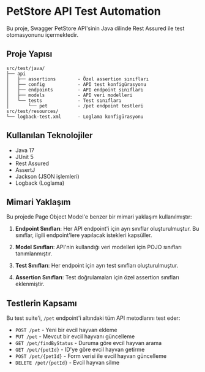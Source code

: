 # PetStore API Test Automation

Bu proje, Swagger PetStore API'sinin Java dilinde Rest Assured ile test otomasyonunu içermektedir.

## Proje Yapısı

```
src/test/java/
├── api
│   ├── assertions        - Özel assertion sınıfları
│   ├── config            - API test konfigürasyonu
│   ├── endpoints         - API endpoint sınıfları
│   ├── models            - API veri modelleri
│   └── tests             - Test sınıfları
│       └── pet           - /pet endpoint testleri
src/test/resources/
└── logback-test.xml      - Loglama konfigürasyonu
```

## Kullanılan Teknolojiler

- Java 17
- JUnit 5
- Rest Assured
- AssertJ
- Jackson (JSON işlemleri)
- Logback (Loglama)

## Mimari Yaklaşım

Bu projede Page Object Model'e benzer bir mimari yaklaşım kullanılmıştır:

1. **Endpoint Sınıfları**: Her API endpoint'i için ayrı sınıflar oluşturulmuştur. Bu sınıflar, ilgili endpoint'lere yapılacak istekleri kapsüller.

2. **Model Sınıfları**: API'nin kullandığı veri modelleri için POJO sınıfları tanımlanmıştır.

3. **Test Sınıfları**: Her endpoint için ayrı test sınıfları oluşturulmuştur.

4. **Assertion Sınıfları**: Test doğrulamaları için özel assertion sınıfları eklenmiştir.


## Testlerin Kapsamı

Bu test suite'i, `/pet` endpoint'i altındaki tüm API metodlarını test eder:

- `POST /pet` - Yeni bir evcil hayvan ekleme
- `PUT /pet` - Mevcut bir evcil hayvanı güncelleme
- `GET /pet/findByStatus` - Duruma göre evcil hayvan arama
- `GET /pet/{petId}` - ID'ye göre evcil hayvan getirme
- `POST /pet/{petId}` - Form verisi ile evcil hayvan güncelleme
- `DELETE /pet/{petId}` - Evcil hayvan silme
